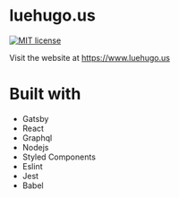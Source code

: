 # luehugo.us

[![MIT license](http://img.shields.io/badge/license-MIT-brightgreen.svg)](http://opensource.org/licenses/MIT)

Visit the website at https://www.luehugo.us

# Built with

- Gatsby
- React
- Graphql
- Nodejs
- Styled Components
- Eslint
- Jest
- Babel

